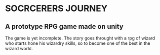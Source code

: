 # SOCRCERERS JOURNEY

## A prototype RPG game made on unity

The game is yet incomplete. The story goes throught with a rpg of wizard who starts hone his wizardry skills, so to become one of the best in the wizard world.
